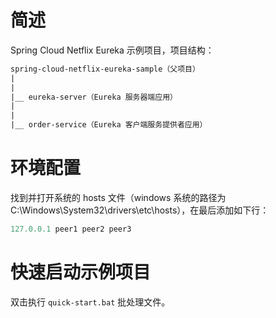 # 简述

Spring Cloud Netflix Eureka 示例项目，项目结构：

```html
spring-cloud-netflix-eureka-sample（父项目）
|
|
|__ eureka-server（Eureka 服务器端应用）
|
|
|__ order-service（Eureka 客户端服务提供者应用）
```

# 环境配置

找到并打开系统的 hosts 文件（windows 系统的路径为 C:\Windows\System32\drivers\etc\hosts），在最后添加如下行：

```java
127.0.0.1 peer1 peer2 peer3
```

# 快速启动示例项目

双击执行 `quick-start.bat` 批处理文件。